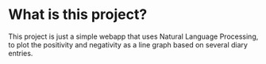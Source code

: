 # What is this project?
This project is just a simple webapp that uses Natural Language
Processing, to plot the positivity and negativity as a line graph based on several diary entries.